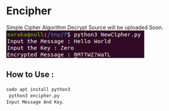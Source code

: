 # Encipher

Simple Cipher Algorithm
Decrypt Source will be uploaded Soon.
<br />
<img src='ScreenShot.png' />
<br />
## How to Use :
`sodo apt install python3`
<br />
` python3 encipher.py`
<br />
` Input Message And Key `. 
